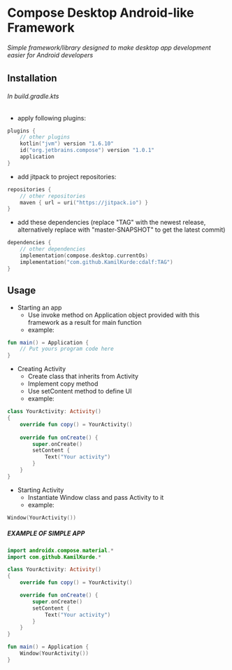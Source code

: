 # Compose Desktop Android-like Framework

###### Simple framework/library designed to make desktop app development easier for Android developers

## Installation

###### In build.gradle.kts

* apply following plugins:

```kotlin
plugins {
	// other plugins
	kotlin("jvm") version "1.6.10"
	id("org.jetbrains.compose") version "1.0.1"
	application
}
 ```

* add jitpack to project repositories:

```kotlin
repositories {
	// other repositories
	maven { url = uri("https://jitpack.io") }
}
```

* add these dependencies (replace "TAG" with the newest release, alternatively replace with "master-SNAPSHOT" to get the latest commit)

```kotlin
dependencies {
	// other dependencies
	implementation(compose.desktop.currentOs)
	implementation("com.github.KamilKurde:cdalf:TAG")
}
```

## Usage

* Starting an app
	* Use invoke method on Application object provided with this framework as a result for main function
	* example:

```kotlin
fun main() = Application {
	// Put yours program code here
}
```

* Creating Activity
    * Create class that inherits from Activity
    * Implement copy method
    * Use setContent method to define UI
    * example:

```kotlin
class YourActivity: Activity()
{
	override fun copy() = YourActivity()
	
	override fun onCreate() {
		super.onCreate()
		setContent {
			Text("Your activity")
		}
	}
}
```

* Starting Activity
  * Instantiate Window class and pass Activity to it
  * example:
```kotlin
Window(YourActivity())
```

##### EXAMPLE OF SIMPLE APP

```kotlin
import androidx.compose.material.*
import com.github.KamilKurde.*

class YourActivity: Activity()
{
	override fun copy() = YourActivity()

	override fun onCreate() {
		super.onCreate()
		setContent {
			Text("Your activity")
		}
	}
}

fun main() = Application {
	Window(YourActivity())
}
```